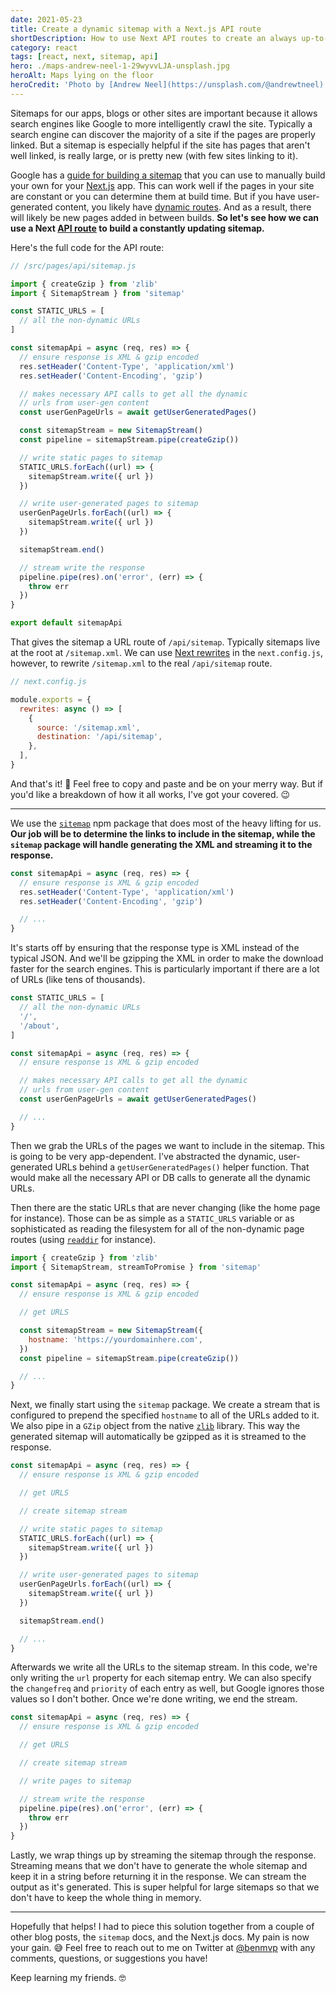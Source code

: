 ```yaml
---
date: 2021-05-23
title: Create a dynamic sitemap with a Next.js API route
shortDescription: How to use Next API routes to create an always up-to-date sitemap for user-generated dynamic routes
category: react
tags: [react, next, sitemap, api]
hero: ./maps-andrew-neel-1-29wyvvLJA-unsplash.jpg
heroAlt: Maps lying on the floor
heroCredit: 'Photo by [Andrew Neel](https://unsplash.com/@andrewtneel)'
---
```


Sitemaps for our apps, blogs or other sites are important because it allows search engines like Google to more intelligently crawl the site. Typically a search engine can discover the majority of a site if the pages are properly linked. But a sitemap is especially helpful if the site has pages that aren't well linked, is really large, or is pretty new (with few sites linking to it).

Google has a [guide for building a sitemap](https://developers.google.com/search/docs/advanced/sitemaps/build-sitemap) that you can use to manually build your own for your [Next.js](https://nextjs.org/) app. This can work well if the pages in your site are constant or you can determine them at build time. But if you have user-generated content, you likely have [dynamic routes](https://nextjs.org/docs/routing/dynamic-routes). And as a result, there will likely be new pages added in between builds. **So let's see how we can use a Next [API route](https://nextjs.org/docs/api-routes/introduction) to build a constantly updating sitemap.**

Here's the full code for the API route:

```js
// /src/pages/api/sitemap.js

import { createGzip } from 'zlib'
import { SitemapStream } from 'sitemap'

const STATIC_URLS = [
  // all the non-dynamic URLs
]

const sitemapApi = async (req, res) => {
  // ensure response is XML & gzip encoded
  res.setHeader('Content-Type', 'application/xml')
  res.setHeader('Content-Encoding', 'gzip')

  // makes necessary API calls to get all the dynamic
  // urls from user-gen content
  const userGenPageUrls = await getUserGeneratedPages()

  const sitemapStream = new SitemapStream()
  const pipeline = sitemapStream.pipe(createGzip())

  // write static pages to sitemap
  STATIC_URLS.forEach((url) => {
    sitemapStream.write({ url })
  })

  // write user-generated pages to sitemap
  userGenPageUrls.forEach((url) => {
    sitemapStream.write({ url })
  })

  sitemapStream.end()

  // stream write the response
  pipeline.pipe(res).on('error', (err) => {
    throw err
  })
}

export default sitemapApi
```

That gives the sitemap a URL route of `/api/sitemap`. Typically sitemaps live at the root at `/sitemap.xml`. We can use [Next rewrites](https://nextjs.org/docs/api-reference/next.config.js/rewrites) in the `next.config.js`, however, to rewrite `/sitemap.xml` to the real `/api/sitemap` route.

```js
// next.config.js

module.exports = {
  rewrites: async () => [
    {
      source: '/sitemap.xml',
      destination: '/api/sitemap',
    },
  ],
}
```

And that's it! 🎉 Feel free to copy and paste and be on your merry way. But if you'd like a breakdown of how it all works, I've got your covered. 😉

---

We use the [`sitemap`](https://www.npmjs.com/package/sitemap) npm package that does most of the heavy lifting for us. **Our job will be to determine the links to include in the sitemap, while the `sitemap` package will handle generating the XML and streaming it to the response.**

```js
const sitemapApi = async (req, res) => {
  // ensure response is XML & gzip encoded
  res.setHeader('Content-Type', 'application/xml')
  res.setHeader('Content-Encoding', 'gzip')

  // ...
}
```

It's starts off by ensuring that the response type is XML instead of the typical JSON. And we'll be gzipping the XML in order to make the download faster for the search engines. This is particularly important if there are a lot of URLs (like tens of thousands).

```js
const STATIC_URLS = [
  // all the non-dynamic URLs
  '/',
  '/about',
]

const sitemapApi = async (req, res) => {
  // ensure response is XML & gzip encoded

  // makes necessary API calls to get all the dynamic
  // urls from user-gen content
  const userGenPageUrls = await getUserGeneratedPages()

  // ...
}
```

Then we grab the URLs of the pages we want to include in the sitemap. This is going to be very app-dependent. I've abstracted the dynamic, user-generated URLs behind a `getUserGeneratedPages()` helper function. That would make all the necessary API or DB calls to generate all the dynamic URLs.

Then there are the static URLs that are never changing (like the home page for instance). Those can be as simple as a `STATIC_URLS` variable or as sophisticated as reading the filesystem for all of the non-dynamic page routes (using [`readdir`](https://nodejs.org/api/fs.html#fs_fspromises_readdir_path_options) for instance).

```js
import { createGzip } from 'zlib'
import { SitemapStream, streamToPromise } from 'sitemap'

const sitemapApi = async (req, res) => {
  // ensure response is XML & gzip encoded

  // get URLS

  const sitemapStream = new SitemapStream({
    hostname: 'https://yourdomainhere.com',
  })
  const pipeline = sitemapStream.pipe(createGzip())

  // ...
}
```

Next, we finally start using the `sitemap` package. We create a stream that is configured to prepend the specified `hostname` to all of the URLs added to it. We also pipe in a `GZip` object from the native [`zlib`](https://nodejs.org/api/zlib.html#zlib_zlib) library. This way the generated sitemap will automatically be gzipped as it is streamed to the response.

```js
const sitemapApi = async (req, res) => {
  // ensure response is XML & gzip encoded

  // get URLS

  // create sitemap stream

  // write static pages to sitemap
  STATIC_URLS.forEach((url) => {
    sitemapStream.write({ url })
  })

  // write user-generated pages to sitemap
  userGenPageUrls.forEach((url) => {
    sitemapStream.write({ url })
  })

  sitemapStream.end()

  // ...
}
```

Afterwards we write all the URLs to the sitemap stream. In this code, we're only writing the `url` property for each sitemap entry. We can also specify the `changefreq` and `priority` of each entry as well, but Google ignores those values so I don't bother. Once we're done writing, we end the stream.

```js
const sitemapApi = async (req, res) => {
  // ensure response is XML & gzip encoded

  // get URLS

  // create sitemap stream

  // write pages to sitemap

  // stream write the response
  pipeline.pipe(res).on('error', (err) => {
    throw err
  })
}
```

Lastly, we wrap things up by streaming the sitemap through the response. Streaming means that we don't have to generate the whole sitemap and keep it in a string before returning it in the response. We can stream the output as it's generated. This is super helpful for large sitemaps so that we don't have to keep the whole thing in memory.

---

Hopefully that helps! I had to piece this solution together from a couple of other blog posts, the `sitemap` docs, and the Next.js docs. My pain is now your gain. 😅 Feel free to reach out to me on Twitter at [@benmvp](https://twitter.com/benmvp) with any comments, questions, or suggestions you have!

Keep learning my friends. 🤓
